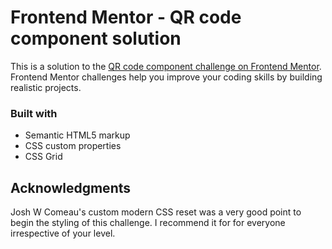 # Frontend Mentor - QR code component solution

This is a solution to the [QR code component challenge on Frontend Mentor](https://www.frontendmentor.io/challenges/qr-code-component-iux_sIO_H). Frontend Mentor challenges help you improve your coding skills by building realistic projects. 

### Built with

- Semantic HTML5 markup
- CSS custom properties
- CSS Grid

## Acknowledgments

Josh W Comeau's custom modern CSS reset was a very good point to begin the styling of this challenge. I recommend it for for everyone irrespective of your level.

